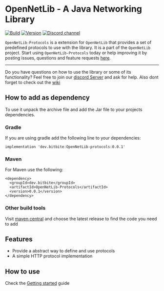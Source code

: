 # OpenNetLib - A Java Networking Library

[![Build](https://github.com/bitbitedev/OpenNetLib-Protocols/actions/workflows/gradle.yml/badge.svg)](https://github.com/bitbitedev/OpenNetLib-Protocols/actions/workflows/gradle.yml)
[![Version](https://img.shields.io/github/v/release/bitbitedev/OpenNetLib-Protocols?include_prereleases)](https://github.com/bitbitedev/OpenNetLib-Protocols/releases)
[![Discord channel](https://img.shields.io/discord/411109318511820800?logo=discord)](https://discord.gg/MdsuFg2bPC)

`OpenNetLib-Protocols` is a extension for `OpenNetLib` that provides a set of predefined protocols to use with the library. It is a part of the `OpenNetLib` project.
Start using `OpenNetLib-Protocols` today or help improving it by posting issues, questions and feature requests [here](https://github.com/bitbitedev/OpenNetLib/issues).

---

Do you have questions on how to use the library or some of its functionality? Feel free to join our [discord Server](https://discord.gg/MdsuFg2bPC) and ask for help.
Also dont forget to check out the [wiki](https://github.com/bitbitedev/OpenNetLib-Protocols/wiki)

## How to add as dependency
To use it unpack the archive file and add the Jar file to your projects dependencies.

### Gradle
If you are using gradle add the following line to your dependencies:
```
implementation 'dev.bitbite:OpenNetLib-protocols:0.0.1'
```

### Maven
For Maven use the following:
```
<dependency>
  <groupId>dev.bitbite</groupId>
  <artifactId>OpenNetLib-Protocols</artifactId>
  <version>0.0.1</version>
</dependency>
```

### Other build tools
Visit [maven central](https://search.maven.org/artifact/dev.bitbite/OpenNetLib-Protocols) and choose the latest release to find the code you need to add

## Features
- Provide a abstract way to define and use protocols
- A simple HTTP protocol implementation

## How to use
Check the [Getting started](https://github.com/bitbitedev/OpenNetLib-Protocols/wiki/Getting-started) guide
